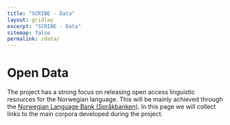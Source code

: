 ```yaml
---
title: "SCRIBE - Data"
layout: gridlay
excerpt: "SCRIBE - Data"
sitemap: false
permalink: /data/
---
```



# Open Data
The project has a strong focus on releasing open access linguistic resources for the Norwegian language. This will be mainly achieved through the [Norwegian Language Bank (Språkbanken)](https://www.nb.no/sprakbanken/en/sprakbanken/). In this page we will collect links to the main corpora developed during the project.
